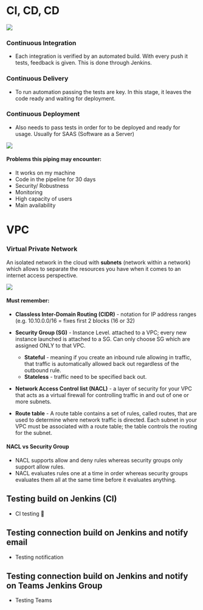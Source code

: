 # CI, CD, CD

![](https://www.edureka.co/blog/content/ver.1531719070/uploads/2018/07/Asset-33-1.png)

### <b> Continuous Integration </b>
  - Each integration is verified by an automated build. With every push it tests, feedback is given. This is done through Jenkins.

### <b> Continuous Delivery </b>
  - To run automation passing the tests are key. In this stage, it leaves the code ready and waiting for deployment.

### <b> Continuous Deployment </b>
  - Also needs to pass tests in order for to be deployed and ready for usage. Usually for SAAS (Software as a Server)


![](https://agileforall.com/wp-content/uploads/2017/07/continuous-delivery-deployment.jpg)

#### Problems this piping may encounter:
- It works on my machine
- Code in the pipeline for 30 days
- Security/ Robustness
- Monitoring
- High capacity of users
- Main availability

# VPC

### <b> Virtual Private Network </b>

An isolated network in the cloud with <b>subnets</b> (network within a network) which allows to separate the resources you have when it comes to an internet access perspective.


![](https://docs.aws.amazon.com/vpc/latest/userguide/images/nat-instance-diagram.png)

#### Must remember:
- <b>Classless Inter-Domain Routing (CIDR)</b> - notation for IP address ranges
(e.g. 10.10.0.0/16 = fixes first 2 blocks (16 or 32)


- <b>Security Group (SG)</b> - Instance Level. attached to a VPC; every new instance launched is attached to a SG. Can only choose SG which are assigned ONLY to that VPC.
    - <b>Stateful</b> - meaning if you create an inbound rule allowing in traffic, that traffic is automatically allowed back out regardless of the outbound rule.
    - <b>Stateless</b> - traffic need to be specified back out.


- <b> Network Access Control list (NACL)</b> - a layer of security for your VPC that acts as a virtual firewall for controlling traffic in and out of one or more subnets.


- <b> Route table</b> - A route table contains a set of rules, called routes, that are used to determine where network traffic is directed. Each subnet in your VPC must be associated with a route table; the table controls the routing for the subnet.

#### NACL vs Security Group
- NACL supports allow and deny rules whereas security groups only support allow rules.
- NACL evaluates rules one at a time in order whereas security groups evaluates them all at the same time before it evaluates anything.

## Testing build on Jenkins (CI)
- CI testing :sushi:

## Testing connection build on Jenkins and notify email
- Testing notification

## Testing connection build on Jenkins and notify on Teams Jenkins Group
- Testing Teams
